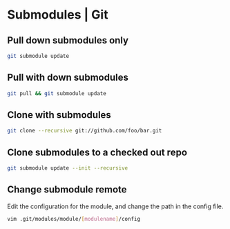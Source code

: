 Submodules | Git
================

Pull down submodules only
-------------------------

```bash
git submodule update
```

Pull with down submodules
-------------------------

```bash
git pull && git submodule update
```


Clone with submodules
---------------------

```bash
git clone --recursive git://github.com/foo/bar.git
```

Clone submodules to a checked out repo
-------------------------------------

```bash
git submodule update --init --recursive
```

Change submodule remote
-----------------------
Edit the configuration for the module, and change the path in the config file.
```bash
vim .git/modules/module/[modulename]/config
```
